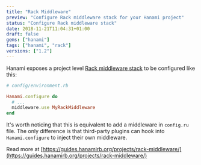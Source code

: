 ```yaml
---
title: "Rack Middleware"
preview: "Configure Rack middleware stack for your Hanami project"
status: "Configure Rack middleware stack"
date: 2018-11-21T11:04:31+01:00
draft: false
gems: ["hanami"]
tags: ["hanami", "rack"]
versions: ["1.2"]
---
```


Hanami exposes a project level [Rack middleware stack](http://www.rubydoc.info/github/rack/rack/master/file/SPEC) to be configured like this:

```ruby
# config/environment.rb

Hanami.configure do
  # ...
  middleware.use MyRackMiddleware
end
```

It's worth noticing that this is equivalent to add a middleware in `config.ru` file.
The only difference is that third-party plugins can hook into `Hanami.configure` to inject their own middleware.

Read more at [https://guides.hanamirb.org/projects/rack-middleware/](https://guides.hanamirb.org/projects/rack-middleware/)

